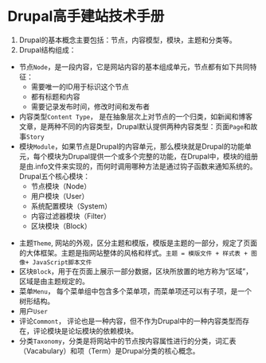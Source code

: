 # Drupal高手建站技术手册

1. Drupal的基本概念主要包括：节点，内容模型，模块，主题和分类等。
2. Drupal结构组成：
 - 节点`Node`，是一段内容，它是网站内容的基本组成单元，节点都有如下共同特征：
   + 需要唯一的ID用于标识这个节点
   + 都有标题和内容
   + 需要记录发布时间，修改时间和发布者
 - 内容类型`Content Type`， 是在抽象层次上对节点的一个归类，如新闻和博客文章，是两种不同的内容类型，Drupal默认提供两种内容类型：页面`Page`和故事`Story`
 - 模块`Module`，如果节点是Drupal的内容单元，那么模块就是Drupal的功能单元，每个模块为Drupal提供一个或多个完整的功能，在Drupal中，模块的组册是由.info文件来实现的，而何时调用哪种方法是通过钩子函数来通知系统的。  
   Drupal五个核心模块：
   + 节点模块（Node）
   + 用户模块（User）
   + 系统配置模块（System）
   + 内容过滤器模块（Filter）
   + 区块模块（Block）
 + 主题`Theme`, 网站的外观，区分主题和模版，模版是主题的一部分，规定了页面的大体框架。主题是指网站整体的风格和样式。`主题 = 模版文件 + 样式表 + 图像+ JavaScript脚本文件`
 + 区块`Block`，用于在页面上展示一部分数据，区块所放置的地方称为“区域”，区域是由主题规定的。
 + 菜单`Menu`， 每个菜单组中包含多个菜单项，而菜单项还可以有子项，是一个树形结构。
 + 用户`User`
 + 评论`Commont`， 评论也是一种内容，但不作为Drupal中的一种内容类型而存在，评论模块是论坛模块的依赖模块。
 + 分类`Taxonomy`，分类是将网站中的节点按内容属性进行的分类，词汇表（Vacabulary）和项（Term）是Drupal分类的核心概念。
 

